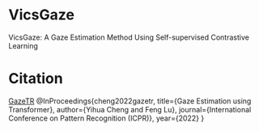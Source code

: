 # VicsGaze
VicsGaze: A Gaze Estimation Method Using Self-supervised Contrastive Learning

# Citation
[GazeTR](https://github.com/yihuacheng/GazeTR)
@InProceedings{cheng2022gazetr,
  title={Gaze Estimation using Transformer},
  author={Yihua Cheng and Feng Lu},
  journal={International Conference on Pattern Recognition (ICPR)},
  year={2022}
}
